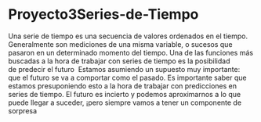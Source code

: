 # Proyecto3Series-de-Tiempo


Una serie de tiempo es una secuencia de valores ordenados en el tiempo. 
Generalmente son mediciones de una misma variable, o sucesos que pasaron en un determinado momento del tiempo.
Una de las funciones más buscadas a la hora de trabajar con series de tiempo es la posibilidad de predecir el futuro 
Estamos asumiendo un supuesto muy importante: que el futuro se va a comportar como el pasado. Es importante saber  que estamos presuponiendo esto a la hora de trabajar con predicciones en series de tiempo. El futuro es incierto y podemos aproximarnos a lo que puede llegar a suceder, ¡pero siempre vamos a tener un componente de sorpresa